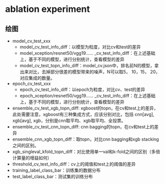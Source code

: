 # ablation experiment



## 绘图

+ model_cv_test_xxx
  + model_cv_test_info_diff：以模型为粒度，对比cv和test的差异
  + model_xception/resnet50/vgg19…… _cv_test_info_diff：在上述基础上，基于不同的模型，进行分别统计，查看模型的差异
  + model_cv_test_topn_info_diff：model_cv.json中，排名前N的模型，拿出来对比，去掉部分很差的模型带来的噪声，N可以取5， 10，15， 20，对应集成的数量。
+ epoch_cv_test_xxx
  + epoch_cv_test_info_diff：以epoch为粒度，对比cv、test的差异
  + epoch_xception/resnet50/vgg19…… _cv_test_info_diff：在上述基础上，基于不同的模型，进行分别统计，查看模型的差异
+ ensemble_cv_test_xgb_topn_diff: xgboost的topn，在cv和test上的差异，此处需要注意，xgboost有三种集成方式，应该分别对比，包括 cnn[avg], xgb[avg], xgb，分别是cnn取平均、xgb取平均、全投票。
+ ensemble_cv_test_cnn_topn_diff: cnn bagging的topn，在cv和test上的差异 
+ ensemble_cnn_xgb_topn_diff：取topn，对比cnn bagging和xgb stacking之间的区别。
+ xgb_singleval_kfold_topn_diff：对比使用单一val和k-fold之间的区别（多倍计算量的增益如何）
+ threshold_cv_test_info_diff：cv上的阈值和test上的阈值的差异
+ training_label_class_bar：训练集的数据分布
+ test_label_class_bar：测试集的训练分布